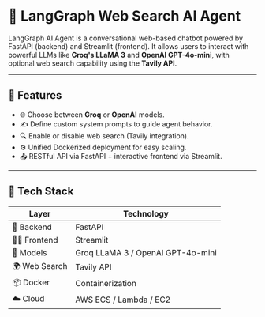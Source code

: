 # 🤖 LangGraph Web Search AI Agent

LangGraph AI Agent is a conversational web-based chatbot powered by FastAPI (backend) and Streamlit (frontend). It allows users to interact with powerful LLMs like **Groq's LLaMA 3** and **OpenAI GPT-4o-mini**, with optional web search capability using the **Tavily API**.

---

## 🧠 Features

- 🌐 Choose between **Groq** or **OpenAI** models.
- ✍️ Define custom system prompts to guide agent behavior.
- 🔍 Enable or disable web search (Tavily integration).
- ⚙️ Unified Dockerized deployment for easy scaling.
- 📤 RESTful API via FastAPI + interactive frontend via Streamlit.

---

## 🚀 Tech Stack

| Layer        | Technology     |
|--------------|----------------|
| 🧠 Backend    | FastAPI        |
| 🧑‍💻 Frontend  | Streamlit      |
| 🤖 Models     | Groq LLaMA 3 / OpenAI GPT-4o-mini |
| 🌍 Web Search | Tavily API     |
| 📦 Docker     | Containerization |
| ☁️ Cloud      | AWS ECS / Lambda / EC2 |



